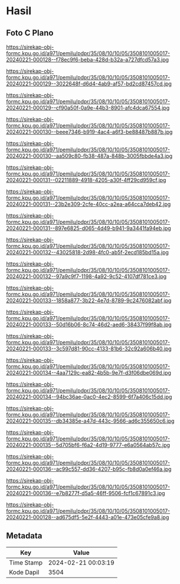 # Hasil

## Foto C Plano

https://sirekap-obj-formc.kpu.go.id/a971/pemilu/pdpr/35/08/10/10/05/3508101005017-20240221-000128--f78ec9f6-beba-428d-b32a-a727dfcd57a3.jpg

https://sirekap-obj-formc.kpu.go.id/a971/pemilu/pdpr/35/08/10/10/05/3508101005017-20240221-000129--3022648f-d6d4-4ab9-af57-bd2cd87457cd.jpg

https://sirekap-obj-formc.kpu.go.id/a971/pemilu/pdpr/35/08/10/10/05/3508101005017-20240221-000129--cf90a50f-0a9e-44b3-8901-afc4dca67554.jpg

https://sirekap-obj-formc.kpu.go.id/a971/pemilu/pdpr/35/08/10/10/05/3508101005017-20240221-000130--beee7346-b919-4ac4-a6f3-be88487b887b.jpg

https://sirekap-obj-formc.kpu.go.id/a971/pemilu/pdpr/35/08/10/10/05/3508101005017-20240221-000130--aa509c80-fb38-487a-848b-3005fbbde4a3.jpg

https://sirekap-obj-formc.kpu.go.id/a971/pemilu/pdpr/35/08/10/10/05/3508101005017-20240221-000131--02211889-4918-4205-a30f-4ff29cd959cf.jpg

https://sirekap-obj-formc.kpu.go.id/a971/pemilu/pdpr/35/08/10/10/05/3508101005017-20240221-000131--23b2e309-2cfe-40cc-a2ea-a64cca7deb42.jpg

https://sirekap-obj-formc.kpu.go.id/a971/pemilu/pdpr/35/08/10/10/05/3508101005017-20240221-000131--897e6825-d065-4d49-b941-9a3441fa94eb.jpg

https://sirekap-obj-formc.kpu.go.id/a971/pemilu/pdpr/35/08/10/10/05/3508101005017-20240221-000132--43025818-2d98-4fc0-ab5f-2ecd185bd15a.jpg

https://sirekap-obj-formc.kpu.go.id/a971/pemilu/pdpr/35/08/10/10/05/3508101005017-20240221-000132--97a9c9f7-1198-4a92-9c52-4107df781ce3.jpg

https://sirekap-obj-formc.kpu.go.id/a971/pemilu/pdpr/35/08/10/10/05/3508101005017-20240221-000133--1858a877-3b22-4e7d-8789-9c2476082abf.jpg

https://sirekap-obj-formc.kpu.go.id/a971/pemilu/pdpr/35/08/10/10/05/3508101005017-20240221-000133--50d16b06-8c74-46d2-aed6-38437f99f8ab.jpg

https://sirekap-obj-formc.kpu.go.id/a971/pemilu/pdpr/35/08/10/10/05/3508101005017-20240221-000133--3c597d81-90cc-4133-81b6-32c92a606b40.jpg

https://sirekap-obj-formc.kpu.go.id/a971/pemilu/pdpr/35/08/10/10/05/3508101005017-20240221-000134--4aa7129c-ea82-4b5b-9e7f-d3f06dbe069d.jpg

https://sirekap-obj-formc.kpu.go.id/a971/pemilu/pdpr/35/08/10/10/05/3508101005017-20240221-000134--94bc36ae-0ac0-4ec2-8599-6f7a406c15dd.jpg

https://sirekap-obj-formc.kpu.go.id/a971/pemilu/pdpr/35/08/10/10/05/3508101005017-20240221-000135--db34385e-a47d-443c-9566-ad6c355650c6.jpg

https://sirekap-obj-formc.kpu.go.id/a971/pemilu/pdpr/35/08/10/10/05/3508101005017-20240221-000135--5d705bf6-f6a2-4d19-9777-e6a0564ab57c.jpg

https://sirekap-obj-formc.kpu.go.id/a971/pemilu/pdpr/35/08/10/10/05/3508101005017-20240221-000136--ac99c557-dd36-4207-b95c-fb8d0a0ef46a.jpg

https://sirekap-obj-formc.kpu.go.id/a971/pemilu/pdpr/35/08/10/10/05/3508101005017-20240221-000136--e7b8277f-d5a5-46ff-9506-fcf1c67891c3.jpg

https://sirekap-obj-formc.kpu.go.id/a971/pemilu/pdpr/35/08/10/10/05/3508101005017-20240221-000128--ad675df5-5e2f-4443-a01e-473e05cfe9a8.jpg


## Metadata

| Key        | Value               |
| ---------- | ------------------- |
| Time Stamp | 2024-02-21 00:03:19 |
| Kode Dapil | 3504                |



